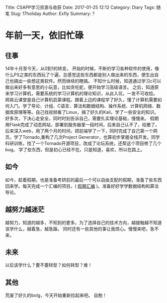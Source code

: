 Title: CSAPP学习资源与收获
Date: 2017-01-25 12:12
Category: Diary
Tags: 随笔
Slug: 17holiday
Author: Exfly
Summary: ?

# 年前一天，依旧忙碌

## 往事
14年十月至今天，从0到1的转变。
开始的时候，不断的学习各种软件的使用，像什么PS之类的东西玩了个遍，总感觉这些东西都是别人做出来的东西，便生出自己也搞出一些想这类软件。然而继续的瞎搞。
不知什么时候，知道通过学习c可以做出来好多有意思的小玩意，比如贪吃蛇，便开始学习高级语言。
之后，知道原来学习计算机，需要系统的学习计算机的理论知识，从此入坑，一发不可收拾。
网易云课堂是自己计算机启蒙课程。跟着上边的课程学了好久，懂了计算机需要如何入门。学了导论、计组、C语言、算法和数据结构、操作系统、计算机网络、数据库原理等等。自己找视频看了Linux，搞了好久的Kali，学了一些安全的知识。好多次，下决心走安全，同时时刻告诉自己，需要扎实理论基础，慢慢来。
假期用Flask完成了动态网站，部署到服务器里一段时间，后来自己认不了，给撤了。
后来深入web，用了两个月的时间，把前端学了一下，同时完成了自己第一个网页。学了Tornado,重构了几次Project Generator，也算初步掌握全栈开发。同学科研训练，找了一个Tornado开源项目，改成了论坛系统，还帮这个项目修了几个bug。
学了些东西，但是初心已经不在。只是知道，喜欢，所以在路上。

## 如今
如今，趁着假期，也是准备考研前的最后一个可以自由支配的假期，准备了些东西回来学。每天完成一个汇编的项目，( [假期汇编](https://github.com/ExFly/CsLearning/tree/master/Language/ASM/holiday) )。准备好好学学数据结构和算法导论。

## 越努力越迷茫
越努力，知道的越多，不知到的更多。为了选择自己的技术方向，越接触越不知道该学什么，越着急，越急躁。
同时还有一些其他的事让我烦心。慢慢来吧，急不来。

## 未来
以后该学什么？要不要转型？如何转型？难！

## 其他
荒废了好久的bolg，今天开始重新捡起来吧。
自勉！
